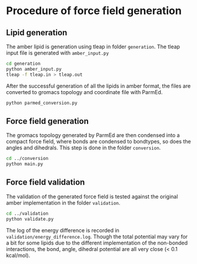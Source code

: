 # Procedure of force field generation
## Lipid generation
The amber lipid is generation using tleap in folder `generation`. The tleap
input file is generated with `amber_input.py`

```bash
cd generation
python amber_input.py
tleap -f tleap.in > tleap.out
```

After the successful generation of all the lipids in amber format, the files are
converted to gromacs topology and coordinate file with ParmEd.

```bash
python parmed_conversion.py
```

## Force field generation
The gromacs topology generated by ParmEd are then condensed into a compact
force field, where bonds are condensed to bondtypes, so does the angles and
dihedrals. This step is done in the folder `conversion`.

```bash
cd ../conversion
python main.py
```

## Force field validation
The validation of the generated force field is tested against the original amber
implementation in the folder `validation`.

```bash
cd ../validation
python validate.py
```

The log of the energy difference is recorded in `validation/energy_difference.log`.
Though the total potential may vary for a bit for some lipids due to the different
implementation of the non-bonded interactions, the bond, angle, dihedral
potential are all very close (< 0.1 kcal/mol).
